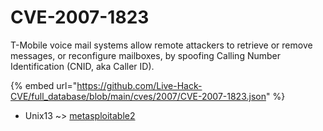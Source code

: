 # CVE-2007-1823

T-Mobile voice mail systems allow remote attackers to retrieve or remove messages, or reconfigure mailboxes, by spoofing Calling Number Identification (CNID, aka Caller ID).

{% embed url="https://github.com/Live-Hack-CVE/full_database/blob/main/cves/2007/CVE-2007-1823.json" %}


* Unix13 ~> [metasploitable2](https://zeste.alice-snow.ru/2007/database/cve-2007-1823/metasploitable2-unix13)
